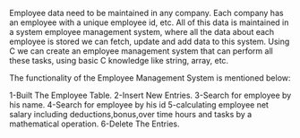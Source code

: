 Employee data need to be maintained in any company. Each company has an employee with a unique employee id,  etc.
All of this data is maintained in a system employee management system,
where all the data about each employee is stored we can fetch,
update and add data to this system.
Using C we can create an employee management system that can perform all these tasks, using basic C knowledge like string, array, etc.

The functionality of the Employee Management System is mentioned below:

1-Built The Employee Table.
2-Insert New Entries.
3-Search for employee by his name.
4-Search for employee by his id
5-calculating employee net salary including deductions,bonus,over time hours and tasks by a mathematical operation.
6-Delete The Entries.
